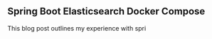 ## Spring Boot Elasticsearch Docker Compose

This blog post outlines my experience with spri
<!--stackedit_data:
eyJoaXN0b3J5IjpbMTE1NTQ5MjYwNywtMzMyNDU1MzYzXX0=
-->